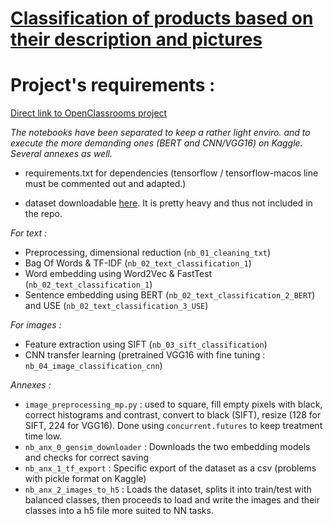 # <u>Classification of products based on their description and pictures</u>

<h1>Project's requirements :</h1>

[Direct link to OpenClassrooms project](https://openclassrooms.com/fr/paths/164/projects/631/assignment)


<i>The notebooks have been separated to keep a rather light enviro. and to execute the more demanding ones (BERT and CNN/VGG16) on Kaggle. Several annexes as well.</i>

- requirements.txt for dependencies (tensorflow / tensorflow-macos line must be commented out and adapted.)

- dataset downloadable [here](https://s3-eu-west-1.amazonaws.com/static.oc-static.com/prod/courses/files/Parcours_data_scientist/Projet+-+Textimage+DAS+V2/Dataset+projet+pre%CC%81traitement+textes+images.zip). It is pretty heavy and thus not included in the repo.

*For text :*

- Preprocessing, dimensional reduction (`nb_01_cleaning_txt`)
- Bag Of Words & TF-IDF (`nb_02_text_classification_1`)
- Word embedding using Word2Vec & FastTest (`nb_02_text_classification_1`)
- Sentence embedding using BERT (`nb_02_text_classification_2_BERT`) and USE (`nb_02_text_classification_3_USE`)

*For images :*

- Feature extraction using SIFT (`nb_03_sift_classification`)
- CNN transfer learning (pretrained VGG16 with fine tuning : `nb_04_image_classification_cnn`)

*Annexes :*

- `image_preprocessing_mp.py` : used to square, fill empty pixels with black, correct histograms and contrast, convert to black (SIFT), resize (128 for SIFT, 224 for VGG16). Done using `concurrent.futures` to keep treatment time low.
- `nb_anx_0_gensim_downloader` : Downloads the two embedding models and checks for correct saving
- `nb_anx_1_tf_export` : Specific export of the dataset as a csv (problems with pickle format on Kaggle)
- `nb_anx_2_images_to_h5` : Loads the dataset, splits it into train/test with balanced classes, then proceeds to load and write the images and their classes into a h5 file more suited to NN tasks.
